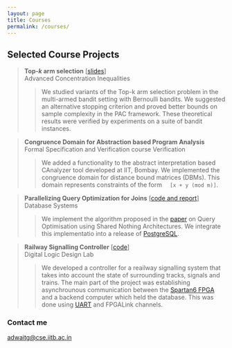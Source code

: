 ```yaml
---
layout: page
title: Courses
permalink: /courses/
---
```


<!-- ### Research -->

## Selected Course Projects

> <strong>Top-<i>k</i> arm selection</strong> [[slides](https://ag1502.github.io/slides/Top_k_Arm_Selection.pdf)]
<br>Advanced Concentration Inequalities<br>
>>We studied variants of the Top-k arm selection problem in the multi-armed bandit setting with Bernoulli bandits. We suggested an alternative stopping criterion and proved better bounds on sample complexity in the
PAC framework. These theoretical results were verified by experiments on a suite of bandit instances. 

> <strong>Congruence Domain for Abstraction based Program Analysis</strong> 
<br>Formal Specification and Verification course Verification<br>
>>We added a functionality to the abstract interpretation based CAnalyzer tool developed at IIT, Bombay. We implemented the congruence domain for distance bound matrices (DBMs). This domain represents constraints of the form  ```  [x + y (mod m)]```.

> <strong>Parallelizing Query Optimization for Joins</strong> [[code and report](https://github.com/ag1502/DB-Project)]
<br>Database Systems<br>
>>We implement the algorithm proposed in the [paper](http://www.vldb.org/pvldb/vol9/p660-trummer.pdf) on Query Optimisation using Shared Nothing Architectures. We integrate this implementatio into a release of [PostgreSQL](https://github.com/postgres/postgres). 

> <strong>Railway Signalling Controller</strong> [[code](https://github.com/ag1502/Digital-Logic-Design-Lab)]
<br>Digital Logic Design Lab<br>
>>We developed a controller for a reailway signalling system that takes into account the state of surrounding tracks, signals and trains. The main part of the project was establishing asynchrounous communication between the [Spartan6 FPGA](https://www.xilinx.com/products/silicon-devices/fpga/spartan-6.html) and a backend computer which held the database. This was done using [UART](https://en.wikipedia.org/wiki/Universal_asynchronous_receiver-transmitter) and FPGALink channels.


### Contact me

[adwaitg@cse.iitb.ac.in](mailto:adwaitg@cse.iitb.ac.in)
